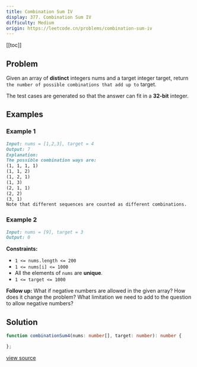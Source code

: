 ```yaml
---
title: Combination Sum IV
display: 377. Combination Sum IV
difficulty: Medium
origin: https://leetcode.cn/problems/combination-sum-iv
---
```


[[toc]]

## Problem

Given an array of **distinct** integers nums and a target integer target, return `the number of possible combinations that add up to` target.

The test cases are generated so that the answer can fit in a **32-bit** integer.

## Examples

### Example 1

```md
Input: nums = [1,2,3], target = 4
Output: 7
Explanation:
The possible combination ways are:
(1, 1, 1, 1)
(1, 1, 2)
(1, 2, 1)
(1, 3)
(2, 1, 1)
(2, 2)
(3, 1)
Note that different sequences are counted as different combinations.
```

### Example 2

```md
Input: nums = [9], target = 3
Output: 0
```

**Constraints:**

- <code>1 &lt;= nums.length &lt;= 200</code>
- <code>1 &lt;= nums[i] &lt;= 1000</code>
- All the elements of <code>nums</code> are **unique**.
- <code>1 &lt;= target &lt;= 1000</code>

**Follow up:** What if negative numbers are allowed in the given array? How does it change the problem? What limitation we need to add to the question to allow negative numbers?

## Solution

```ts
function combinationSum4(nums: number[], target: number): number {

};
```

[view source](https://leetcode.cn/problems/combination-sum-iv)
